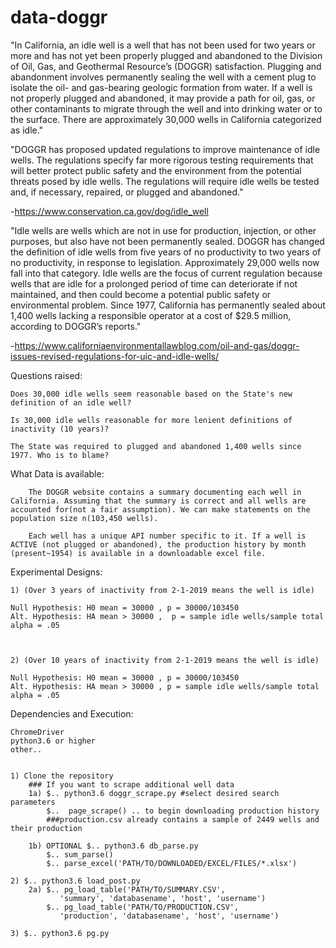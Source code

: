 # data-doggr

"In California, an idle well is a well that has not been used for two years or more and has not yet been properly plugged and abandoned to the Division of Oil, Gas, and Geothermal Resource’s (DOGGR) satisfaction. Plugging and abandonment involves permanently sealing the well with a cement plug to isolate the oil- and gas-bearing geologic formation from water. If a well is not properly plugged and abandoned, it may provide a path for oil, gas, or other contaminants to migrate through the well and into drinking water or to the surface. There are approximately 30,000 wells in California categorized as idle."

"DOGGR has proposed updated regulations to improve maintenance of idle wells. The regulations specify far more rigorous testing requirements that will better protect public safety and the environment from the potential threats posed by idle wells. The regulations will require idle wells be tested and, if necessary, repaired, or plugged and abandoned."

-https://www.conservation.ca.gov/dog/idle_well

"Idle wells are wells which are not in use for production, injection, or other purposes, but also have not been permanently sealed.  DOGGR has changed the definition of idle wells from five years of no productivity to two years of no productivity, in response to legislation.  Approximately 29,000 wells now fall into that category.  Idle wells are the focus of current regulation because wells that are idle for a prolonged period of time can deteriorate if not maintained, and then could become a potential public safety or environmental problem.  Since 1977, California has permanently sealed about 1,400 wells lacking a responsible operator at a cost of $29.5 million, according to DOGGR’s reports."

-https://www.californiaenvironmentallawblog.com/oil-and-gas/doggr-issues-revised-regulations-for-uic-and-idle-wells/


Questions raised:  

    Does 30,000 idle wells seem reasonable based on the State's new definition of an idle well?
    
    Is 30,000 idle wells reasonable for more lenient definitions of inactivity (10 years)?
    
    The State was required to plugged and abandoned 1,400 wells since 1977. Who is to blame?
    
What Data is available:

        The DOGGR website contains a summary documenting each well in California. Assuming that the summary is correct and all wells are accounted for(not a fair assumption). We can make statements on the population size n(103,450 wells).
        
        Each well has a unique API number specific to it. If a well is ACTIVE (not plugged or abandoned), the production history by month (present~1954) is available in a downloadable excel file. 
        

Experimental Designs:

    1) (Over 3 years of inactivity from 2-1-2019 means the well is idle)

    Null Hypothesis: H0 mean = 30000 , p = 30000/103450
    Alt. Hypothesis: HA mean > 30000 ,  p = sample idle wells/sample total
    alpha = .05


    
    2) (Over 10 years of inactivity from 2-1-2019 means the well is idle)
    
    Null Hypothesis: H0 mean = 30000 , p = 30000/103450
    Alt. Hypothesis: HA mean > 30000 , p = sample idle wells/sample total
    alpha = .05
    
Dependencies and Execution:

    ChromeDriver
    python3.6 or higher
    other..
    
    
    1) Clone the repository
        ### If you want to scrape additional well data
        1a) $.. python3.6 doggr_scrape.py #select desired search parameters
            $..  page_scrape() .. to begin downloading production history
            ###production.csv already contains a sample of 2449 wells and their production 
        
        1b) OPTIONAL $.. python3.6 db_parse.py 
            $.. sum_parse()
            $.. parse_excel('PATH/TO/DOWNLOADED/EXCEL/FILES/*.xlsx')
            
    2) $.. python3.6 load_post.py
        2a) $.. pg_load_table('PATH/TO/SUMMARY.CSV',
               'summary', 'databasename', 'host', 'username')
            $.. pg_load_table('PATH/TO/PRODUCTION.CSV',
               'production', 'databasename', 'host', 'username')
    
    3) $.. python3.6 pg.py
    
    
    

    
    





